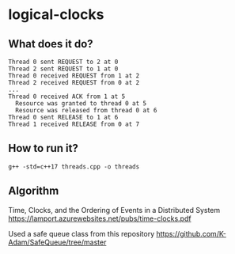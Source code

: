# logical-clocks

## What does it do?

```
Thread 0 sent REQUEST to 2 at 0
Thread 2 sent REQUEST to 1 at 0
Thread 0 received REQUEST from 1 at 2
Thread 2 received REQUEST from 0 at 2
...
Thread 0 received ACK from 1 at 5
  Resource was granted to thread 0 at 5
  Resource was released from thread 0 at 6
Thread 0 sent RELEASE to 1 at 6
Thread 1 received RELEASE from 0 at 7
```

## How to run it?

```
g++ -std=c++17 threads.cpp -o threads
```

## Algorithm

Time, Clocks, and the Ordering of Events in a Distributed System https://lamport.azurewebsites.net/pubs/time-clocks.pdf

Used a safe queue class from this repository https://github.com/K-Adam/SafeQueue/tree/master
